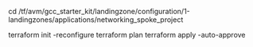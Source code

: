 cd /tf/avm/gcc_starter_kit/landingzone/configuration/1-landingzones/applications/networking_spoke_project

terraform init -reconfigure
terraform plan
terraform apply -auto-approve 
